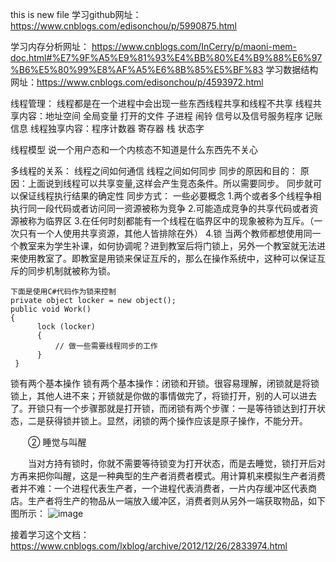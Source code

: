 this is new file
学习github网址： https://www.cnblogs.com/edisonchou/p/5990875.html

学习内存分析网址： https://www.cnblogs.com/InCerry/p/maoni-mem-doc.html#%E7%9F%A5%E9%81%93%E4%BB%80%E4%B9%88%E6%97%B6%E5%80%99%E8%AF%A5%E6%8B%85%E5%BF%83
学习数据结构网址：https://www.cnblogs.com/edisonchou/p/4593972.html

线程管理：
线程都是在一个进程中会出现一些东西线程共享和线程不共享
线程共享内容：地址空间 全局变量 打开的文件 子进程 闹铃 信号以及信号服务程序 记账信息
线程独享内容：程序计数器 寄存器 栈 状态字


线程模型
说一个用户态和一个内核态不知道是什么东西先不关心

多线程的关系：
线程之间如何通信
线程之间如何同步
同步的原因和目的：
原因：上面说到线程可以共享变量,这样会产生竞态条件。所以需要同步。
同步就可以保证线程执行结果的确定性
同步方式：
一些必要概念
1.两个或者多个线程争相执行同一段代码或者访问同一资源被称为竞争
2.可能造成竞争的共享代码或者资源被称为临界区
3.在任何时刻都能有一个线程在临界区中的现象被称为互斥。（一次只有一个人使用共享资源，其他人皆排除在外）
4.锁
当两个教师都想使用同一个教室来为学生补课，如何协调呢？进到教室后将门锁上，另外一个教室就无法进来使用教室了。即教室是用锁来保证互斥的，那么在操作系统中，这种可以保证互斥的同步机制就被称为锁。


    下面是使用C#代码作为锁来控制
    private object locker = new object();
    public void Work()
    {
          lock (locker)
          {
              // 做一些需要线程同步的工作
          }
     }

锁有两个基本操作
锁有两个基本操作：闭锁和开锁。很容易理解，闭锁就是将锁锁上，其他人进不来；开锁就是你做的事情做完了，将锁打开，别的人可以进去了。开锁只有一个步骤那就是打开锁，而闭锁有两个步骤：一是等待锁达到打开状态，二是获得锁并锁上。显然，闭锁的两个操作应该是原子操作，不能分开。

　　② 睡觉与叫醒

　　当对方持有锁时，你就不需要等待锁变为打开状态，而是去睡觉，锁打开后对方再来把你叫醒，这是一种典型的生产者消费者模式。用计算机来模拟生产者消费者并不难：一个进程代表生产者，一个进程代表消费者，一片内存缓冲区代表商店。生产者将生产的物品从一端放入缓冲区，消费者则从另外一端获取物品，如下图所示：
  ![image](https://user-images.githubusercontent.com/43948693/191295563-b2f2d1e2-de39-4015-9b79-653b70d6a987.png)


接着学习这个文档：
https://www.cnblogs.com/lxblog/archive/2012/12/26/2833974.html

  
